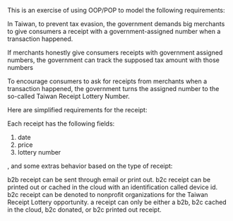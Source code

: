 This is an exercise of using OOP/POP to model the following requirements:

In Taiwan, to prevent tax evasion, the government demands big merchants to give consumers a receipt with a government-assigned number when a transaction happened.

If merchants honestly give consumers receipts with government assigned numbers,
the government can track the supposed tax amount with those numbers

To encourage consumers to ask for receipts from merchants when a transaction happened, the government turns the assigned number to the so-called Taiwan Receipt Lottery Number.

Here are simplified requirements for the receipt:

Each receipt has the following fields:
1. date
2. price
3. lottery number

, and some extras behavior based on the type of receipt:

b2b receipt can be sent through email or print out.
b2c receipt can be printed out or cached in the cloud with an identification called device id.
b2c receipt can be denoted to nonprofit organizations for the Taiwan Receipt Lottery opportunity.
a receipt can only be either a b2b, b2c cached in the cloud,  b2c donated, or b2c printed out receipt.
